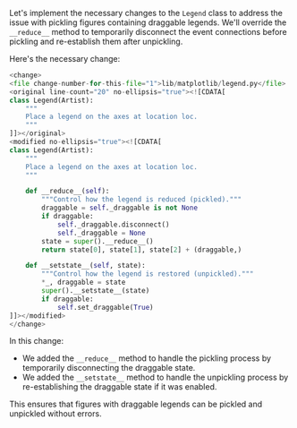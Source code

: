 Let's implement the necessary changes to the `Legend` class to address the issue with pickling figures containing draggable legends. We'll override the `__reduce__` method to temporarily disconnect the event connections before pickling and re-establish them after unpickling.

Here's the necessary change:

```python
<change>
<file change-number-for-this-file="1">lib/matplotlib/legend.py</file>
<original line-count="20" no-ellipsis="true"><![CDATA[
class Legend(Artist):
    """
    Place a legend on the axes at location loc.
    """
]]></original>
<modified no-ellipsis="true"><![CDATA[
class Legend(Artist):
    """
    Place a legend on the axes at location loc.
    """

    def __reduce__(self):
        """Control how the legend is reduced (pickled)."""
        draggable = self._draggable is not None
        if draggable:
            self._draggable.disconnect()
            self._draggable = None
        state = super().__reduce__()
        return state[0], state[1], state[2] + (draggable,)

    def __setstate__(self, state):
        """Control how the legend is restored (unpickled)."""
        *_, draggable = state
        super().__setstate__(state)
        if draggable:
            self.set_draggable(True)
]]></modified>
</change>
```

In this change:
- We added the `__reduce__` method to handle the pickling process by temporarily disconnecting the draggable state.
- We added the `__setstate__` method to handle the unpickling process by re-establishing the draggable state if it was enabled. 

This ensures that figures with draggable legends can be pickled and unpickled without errors.